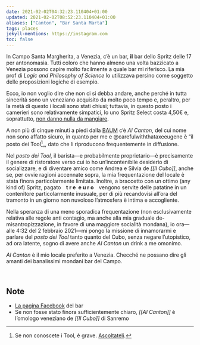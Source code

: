 ```yaml
---
date: 2021-02-02T04:32:23.110404+01:00
updated: 2021-02-02T08:52:23.110404+01:00
aliases: ["Canton", "Bar Santa Marta"]
tags: places
jekyll-mentions: https://instagram.com
toc: false
---
```

In Campo Santa Margherita, a Venezia, c’è un bar, **il** bar dello Spritz delle 17 per antonomasia. Tutti coloro che hanno almeno una volta bazzicato a Venezia possono capire molto facilmente a quale bar mi riferisco. La mia prof di *Logic and Philosophy of Science* lo utilizzava persino come soggetto delle proposizioni logiche di esempio.

Ecco, io non voglio dire che non ci si debba andare, anche perché in tutta sincerità sono un veneziano acquisito da molto poco tempo e, peraltro, per la metà di questo i locali sono stati chiusi; tuttavia, in questo posto i camerieri sono relativamente simpatici, lo uno Spritz Select costa 4,50€ e, soprattutto, <u>non danno nulla da mangiare</u>.

A non più di cinque minuti a piedi dalla <abbr title="Biblioteca Area Umanistica">BAUM</abbr> c’è <cite>Al Canton</cite>, del cui nome non sono affatto sicuro, in quanto per me e @carefulwiththataxeeugene è “il posto dei Tool[^1]„, dato che li riproducono frequentemente in diffusione.

Nel *posto dei Tool*, il barista—e probabilmente proprietario—è precisamente il genere di ristoratore verso cui io ho un’incontenibile desiderio di socializzare, e di diventare amico come Andrea e Silvia de *[[Il Cubo]]*, anche se, per ovvie ragioni accennate sopra, la mia frequentazione del locale è stata finora particolarmente limitata. Inoltre, a braccetto con un ottimo (any kind of) Spritz, pagato&emsp;**t r e**&ensp;**e u r o**&emsp;vengono servite delle patatine in un contenitore particolarmente inusuale, per di più recandovisi all’ora del tramonto in un giorno non nuvoloso l’atmosfera è intima e accogliente.

Nella speranza di una meno sporadica frequentazione (non esclusivamente relativa alle regole anti contagio, ma anche alla mia graduale de-misantropizzazione, in favore di una maggiore socialità mondana), io ora—alle 4:32 del 2 febbraio 2021—mi pongo la missione di innamorarmi e parlare del *posto dei Tool* tanto quanto del Cubo, senza negare l’utopistico, ad ora latente, sogno di avere anche <cite>Al Canton</cite> un drink a me omonimo.

*Al Canton* è il mio locale preferito a Venezia. Checché ne possano dire gli amanti dei banalissimi mondani bar del Campo.

<br>

## Note

- [La pagina Facebook](https://www.facebook.com/BarAlCantonVenezia/ "Bar Al Canton Venezia") del bar
- Se non fosse stato finora sufficientemente chiaro, *[[Al Canton]]* è l’omologo veneziano de *[[Il Cubo]]* di Sanremo

[^1]: Se non conoscete i Tool, è grave. [Ascoltateli](https://toolband.com "Tool official website").